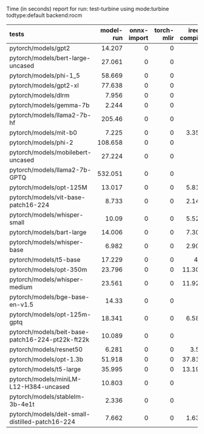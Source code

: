 Time (in seconds) report for run: test-turbine using mode:turbine todtype:default backend:rocm

| tests                                            |   model-run |   onnx-import |   torch-mlir |   iree-compile |   inference |
|:-------------------------------------------------|------------:|--------------:|-------------:|---------------:|------------:|
| pytorch/models/gpt2                              |      14.207 |             0 |            0 |          0     |       0     |
| pytorch/models/bert-large-uncased                |      27.061 |             0 |            0 |          0     |       0     |
| pytorch/models/phi-1_5                           |      58.669 |             0 |            0 |          0     |       0     |
| pytorch/models/gpt2-xl                           |      77.638 |             0 |            0 |          0     |       0     |
| pytorch/models/dlrm                              |       7.956 |             0 |            0 |          0     |       0     |
| pytorch/models/gemma-7b                          |       2.244 |             0 |            0 |          0     |       0     |
| pytorch/models/llama2-7b-hf                      |     205.46  |             0 |            0 |          0     |       0     |
| pytorch/models/mit-b0                            |       7.225 |             0 |            0 |          3.354 |       1.043 |
| pytorch/models/phi-2                             |     108.658 |             0 |            0 |          0     |       0     |
| pytorch/models/mobilebert-uncased                |      27.224 |             0 |            0 |          0     |       0     |
| pytorch/models/llama2-7b-GPTQ                    |     532.051 |             0 |            0 |          0     |       0     |
| pytorch/models/opt-125M                          |      13.017 |             0 |            0 |          5.812 |      10.305 |
| pytorch/models/vit-base-patch16-224              |       8.733 |             0 |            0 |          2.142 |       0     |
| pytorch/models/whisper-small                     |      10.09  |             0 |            0 |          5.523 |      19.056 |
| pytorch/models/bart-large                        |      14.006 |             0 |            0 |          7.307 |      18.211 |
| pytorch/models/whisper-base                      |       6.982 |             0 |            0 |          2.903 |      13.905 |
| pytorch/models/t5-base                           |      17.229 |             0 |            0 |          4.6   |       0     |
| pytorch/models/opt-350m                          |      23.796 |             0 |            0 |         11.308 |      11.483 |
| pytorch/models/whisper-medium                    |      23.561 |             0 |            0 |         11.924 |      20.625 |
| pytorch/models/bge-base-en-v1.5                  |      14.33  |             0 |            0 |          0     |       0     |
| pytorch/models/opt-125m-gptq                     |      18.341 |             0 |            0 |          6.582 |      16.015 |
| pytorch/models/beit-base-patch16-224-pt22k-ft22k |      10.089 |             0 |            0 |          0     |       0     |
| pytorch/models/resnet50                          |       6.281 |             0 |            0 |          3.56  |       1.026 |
| pytorch/models/opt-1.3b                          |      51.918 |             0 |            0 |         37.811 |      17.111 |
| pytorch/models/t5-large                          |      35.995 |             0 |            0 |         13.198 |       0     |
| pytorch/models/miniLM-L12-H384-uncased           |      10.803 |             0 |            0 |          0     |       0     |
| pytorch/models/stablelm-3b-4e1t                  |       2.336 |             0 |            0 |          0     |       0     |
| pytorch/models/deit-small-distilled-patch16-224  |       7.662 |             0 |            0 |          1.638 |       0     |
